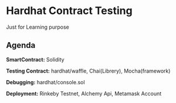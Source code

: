 # Hardhat Contract Testing

Just for Learning purpose

## Agenda

**SmartContract:** Solidity

**Testing Contract:** hardhat/waffle, Chai(Librery), Mocha(framework)

**Debugging:** hardhat/console.sol

**Deployment:** Rinkeby Testnet, Alchemy Api, Metamask Account
